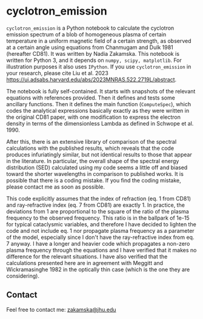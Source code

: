 # cyclotron_emission

`cyclotron_emission` is a Python notebook to calculate the cyclotron emission spectrum of a blob of homogeneous plasma of certain temperature in a uniform magnetic field of a certain strength, as observed at a certain angle using equations from Chanmugam and Dulk 1981 (hereafter CD81). It was written by Nadia Zakamska. This notebook is written for Python 3, and it depends on `numpy, scipy, matplotlib`. For illustration purposes it also uses `IPython`. If you use `cyclotron_emission` in your research, please cite Liu et al. 2023 https://ui.adsabs.harvard.edu/abs/2023MNRAS.522.2719L/abstract. 

The notebook is fully self-contained. It starts with snapshots of the relevant equations with references provided. Then it defines and tests some ancillary functions. Then it defines the main function (`ComputeSpec`), which codes the analytical expressions basically exactly as they were written in the original CD81 paper, with one modification to express the electron density in terms of the dimensionless Lambda as defined in Schwope et al. 1990. 

After this, there is an extensive library of comparison of the spectral calculations with the published results, which reveals that the code produces infuriatingly similar, but not identical results to those that appear in the literature. In particular, the overall shape of the spectral energy distribution (SED) calculated using my code seems a little off and biased toward the shorter wavelengths in comparison to published works. It is possible that there is a coding mistake. If you find the coding mistake, please contact me as soon as possible. 

This code explicitly assumes that the index of refraction (eq. 1 from CD81) and ray-refractive index (eq. 7 from CD81) are exactly 1. In practice, the deviations from 1 are proportional to the square of the ratio of the plasma frequency to the observed frequency. This ratio is in the ballpark of 1e-15 for typical cataclysmic variables, and therefore I have decided to lighten the code and not include eq. 1 nor propagate plasma frequency as a parameter of the model, especially since I don't have the ray-refractive index from eq. 7 anyway. I have a longer and heavier code which propagates a non-zero plasma frequency through the equations and I have verified that it makes no difference for the relevant situations. I have also verified that the calculations presented here are in agreement with Meggitt and Wickramasinghe 1982 in the optically thin case (which is the one they are considering).  

## Contact

Feel free to contact me: zakamska@jhu.edu

